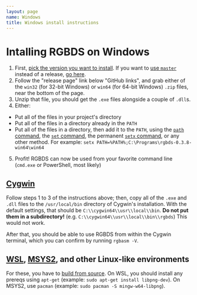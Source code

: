 ```yaml
---
layout: page
name: Windows
title: Windows install instructions
---
```


# Intalling RGBDS on Windows

1. First, [pick the version you want to install](/docs). If you want to [use `master`](/docs/master/#what) instead of a release, [go here](master).
2. Follow the "release page" link below "GitHub links", and grab either of the `win32` (for 32-bit Windows) or `win64` (for 64-bit Windows) `.zip` files, near the bottom of the page.
3. Unzip that file, you should get the `.exe` files alongside a couple of `.dll`s.
4. Either:
  - Put all of the files in your project's directory
  - Put all of the files in a directory already in the `PATH`
  - Put all of the files in a directory, then add it to the `PATH`, using the [`path` command](https://docs.microsoft.com/en-us/windows-server/administration/windows-commands/path), the [`set` command](https://docs.microsoft.com/en-us/windows-server/administration/windows-commands/set_1), the permanent [`setx` command](https://docs.microsoft.com/en-us/windows-server/administration/windows-commands/setx), or any other method. For example: `setx PATH=%PATH%;C:\Programs\rgbds-0.3.8-win64\win64`
5. Profit! RGBDS can now be used from your favorite command line (`cmd.exe` or PowerShell, most likely)

## [Cygwin](https://cygwin.com/)

Follow steps 1 to 3 of the instructions above; then, copy all of the `.exe` and `.dll` files to the `/usr/local/bin` directory of Cygwin's installation. With the default settings, that should be `C:\\cygwin64\\usr\\local\\bin`. **Do not put them in a subdirectory!** (e.g. `C:\\cygwin64\\usr\\local\\bin\\rgbds`) This would not work.

After that, you should be able to use RGBDS from within the Cygwin terminal, which you can confirm by running `rgbasm -V`.

## [WSL](https://docs.microsoft.com/en-us/windows/wsl/), [MSYS2](https://github.com/msys2/msys2), and other Linux-like environments

For these, you have to [build from source](source). On WSL, you should install any prereqs using `apt-get` (example: `sudo apt-get install libpng-dev`). On MSYS2, use `pacman` (example: `sudo pacman -S mingw-w64-libpng`).
